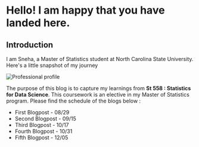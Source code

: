# Hello! I am happy that you have landed here. 

## Introduction

I am Sneha, a Master of Statistics student at North Carolina State University. Here's a little snapshot of my journey 


![Professional profile](https://user-images.githubusercontent.com/29751013/187822707-c428c8b1-e5a4-435e-94d4-11e163e1cc13.png)

The purpose of this blog is to capture my learnings from **St 558 : Statistics for Data Science**. This coursework is an elective in my Master of Statistics program. Please find the schedule of the blogs below : 
 
* First Blogpost - 08/29
* Second Blogpost - 09/15
* Third Blogpost - 10/17
* Fourth Blogpost - 10/31
* Fifth Blogpost - 12/05
